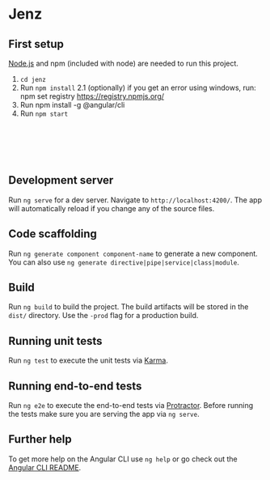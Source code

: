 # Jenz

## First setup
[Node.js](https://nodejs.org/en/download/) and npm (included with node) are needed to run this project.
1. `cd jenz`
2. Run `npm install`
2.1 (optionally) if you get an error using windows, run: npm set registry https://registry.npmjs.org/
3. Run npm install -g @angular/cli
4. Run `npm start`

<br><br><br><br>

## Development server

Run `ng serve` for a dev server. Navigate to `http://localhost:4200/`. The app will automatically reload if you change any of the source files.

## Code scaffolding

Run `ng generate component component-name` to generate a new component. You can also use `ng generate directive|pipe|service|class|module`.

## Build

Run `ng build` to build the project. The build artifacts will be stored in the `dist/` directory. Use the `-prod` flag for a production build.

## Running unit tests

Run `ng test` to execute the unit tests via [Karma](https://karma-runner.github.io).

## Running end-to-end tests

Run `ng e2e` to execute the end-to-end tests via [Protractor](http://www.protractortest.org/).
Before running the tests make sure you are serving the app via `ng serve`.

## Further help

To get more help on the Angular CLI use `ng help` or go check out the [Angular CLI README](https://github.com/angular/angular-cli/blob/master/README.md).
